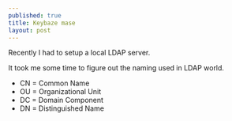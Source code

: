 ```yaml
---
published: true
title: Keybaze mase
layout: post
---
```

Recently I had to setup a local LDAP server.

It took me some time to figure out the naming used in LDAP world.

* CN = Common Name
* OU = Organizational Unit
* DC = Domain Component
* DN = Distinguished Name
